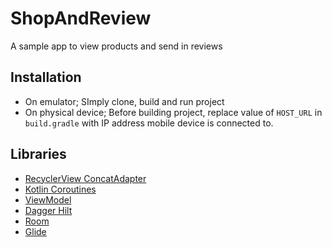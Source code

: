 # ShopAndReview
A sample app to view products and send in reviews

## Installation
- On emulator; SImply clone, build and run project
- On physical device; Before building project, replace value of `HOST_URL` in `build.gradle` with IP address mobile device is connected to. 

## Libraries
*   [RecyclerView ConcatAdapter](https://developer.android.com/reference/androidx/recyclerview/widget/ConcatAdapter)
*   [Kotlin Coroutines](https://github.com/Kotlin/kotlinx.coroutines)
*   [ViewModel](https://developer.android.com/topic/libraries/architecture/viewmodel)
*   [Dagger Hilt](https://dagger.dev/hilt)
*   [Room](https://developer.android.com/training/data-storage/room)
*   [Glide](http://bumptech.github.io/glide/)
